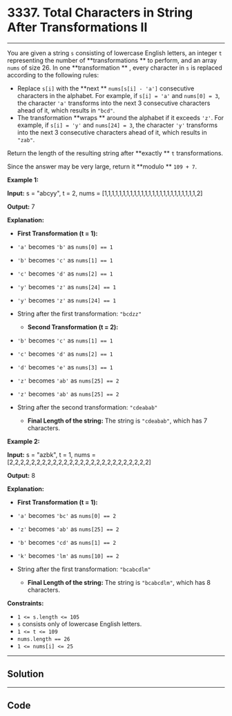 # 3337. Total Characters in String After Transformations II

---

You are given a string `s` consisting of lowercase English letters, an integer `t` representing the number of **transformations ** to perform, and an array `nums` of size 26. In one **transformation ** , every character in `s` is replaced according to the following rules:

  * Replace `s[i]` with the **next ** `nums[s[i] - 'a']` consecutive characters in the alphabet. For example, if `s[i] = 'a'` and `nums[0] = 3`, the character `'a'` transforms into the next 3 consecutive characters ahead of it, which results in `"bcd"`.
  * The transformation **wraps ** around the alphabet if it exceeds `'z'`. For example, if `s[i] = 'y'` and `nums[24] = 3`, the character `'y'` transforms into the next 3 consecutive characters ahead of it, which results in `"zab"`.



Return the length of the resulting string after **exactly ** `t` transformations.

Since the answer may be very large, return it **modulo ** `109 + 7`.

 

**Example 1:**

**Input:** s = "abcyy", t = 2, nums = [1,1,1,1,1,1,1,1,1,1,1,1,1,1,1,1,1,1,1,1,1,1,1,1,1,2]

**Output:** 7

**Explanation:**

  * **First Transformation (t = 1):**

* `'a'` becomes `'b'` as `nums[0] == 1`
* `'b'` becomes `'c'` as `nums[1] == 1`
* `'c'` becomes `'d'` as `nums[2] == 1`
* `'y'` becomes `'z'` as `nums[24] == 1`
* `'y'` becomes `'z'` as `nums[24] == 1`
* String after the first transformation: `"bcdzz"`
  * **Second Transformation (t = 2):**

* `'b'` becomes `'c'` as `nums[1] == 1`
* `'c'` becomes `'d'` as `nums[2] == 1`
* `'d'` becomes `'e'` as `nums[3] == 1`
* `'z'` becomes `'ab'` as `nums[25] == 2`
* `'z'` becomes `'ab'` as `nums[25] == 2`
* String after the second transformation: `"cdeabab"`
  * **Final Length of the string:** The string is `"cdeabab"`, which has 7 characters.




**Example 2:**

**Input:** s = "azbk", t = 1, nums = [2,2,2,2,2,2,2,2,2,2,2,2,2,2,2,2,2,2,2,2,2,2,2,2,2,2]

**Output:** 8

**Explanation:**

  * **First Transformation (t = 1):**

* `'a'` becomes `'bc'` as `nums[0] == 2`
* `'z'` becomes `'ab'` as `nums[25] == 2`
* `'b'` becomes `'cd'` as `nums[1] == 2`
* `'k'` becomes `'lm'` as `nums[10] == 2`
* String after the first transformation: `"bcabcdlm"`
  * **Final Length of the string:** The string is `"bcabcdlm"`, which has 8 characters.




 

**Constraints:**

  * `1 <= s.length <= 105`
  * `s` consists only of lowercase English letters.
  * `1 <= t <= 109`
  * `nums.length == 26`
  * `1 <= nums[i] <= 25`

---

## Solution



---

## Code
```python


```